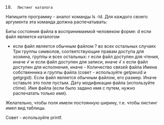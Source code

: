 18.       Листинг каталога
Напишите программу - аналог команды ls -ld. Для каждого своего аргумента эта команда должна распечатывать:

Биты состояния файла в воспринимаемой человеком форме:
d если файл является каталогом
- если файл является обычным файлом
? во всех остальных случаях
Три группы символов, соответствующие правам доступа для хозяина, группы и всех остальных:
r если файл доступен для чтения, иначе √
w если файл доступен для записи, иначе √
x если файл доступен для исполнения, иначе -
Количество связей файла
Имена собственника и группы файла (совет - используйте getpwuid и getgrgid).
Если файл является обычным файлом, его размер. Иначе оставьте это поле пустым.
Дату модификации файла (используйте ctime).
Имя файла (если было задано имя с путем, нужно распечатать только имя).
 

Желательно, чтобы поля имели постоянную ширину, т.е. чтобы листинг имел вид таблицы.

Совет - используйте printf.
